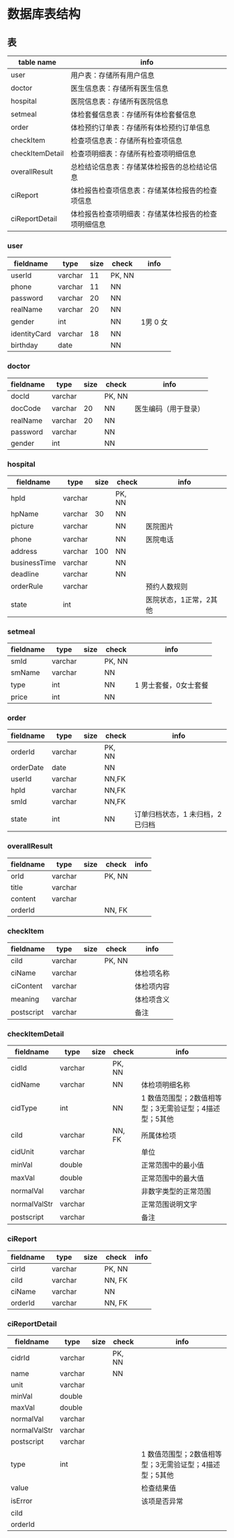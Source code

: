 # 数据库表结构

## 表

| table name      | info                                                |
|-----------------|-----------------------------------------------------|
| user            | 用户表：存储所有用户信息                             |
| doctor          | 医生信息表：存储所有医生信息                         |
| hospital        | 医院信息表：存储所有医院信息                         |
| setmeal         | 体检套餐信息表：存储所有体检套餐信息                 |
| order           | 体检预约订单表：存储所有体检预约订单信息             |
| checkItem       | 检查项信息表：存储所有检查项信息                     |
| checkItemDetail | 检查项明细表：存储所有检查项明细信息                 |
| overallResult   | 总检结论信息表：存储某体检报告的总检结论信息         |
| ciReport        | 体检报告检查项信息表：存储某体检报告的检查项信息     |
| ciReportDetail  | 体检报告检查项明细表：存储某体检报告的检查项明细信息 |

### user

| fieldname    | type    | size | check  | info     |
|--------------|---------|------|--------|----------|
| userId       | varchar | 11   | PK, NN |          |
| phone        | varchar | 11   | NN     |          |
| password     | varchar | 20   | NN     |          |
| realName     | varchar | 20   | NN     |          |
| gender       | int     |      | NN     | 1男 0 女 |
| identityCard | varchar | 18   | NN     |          |
| birthday     | date    |      | NN     |          |

### doctor

| fieldname | type    | size | check  | info               |
|-----------|---------|------|--------|--------------------|
| docId     | varchar |      | PK, NN |                    |
| docCode   | varchar | 20   | NN     | 医生编码（用于登录） |
| realName  | varchar | 20   | NN     |                    |
| password  | varchar |      | NN     |                    |
| gender    | int     |      | NN     |                    |

### hospital

| fieldname    | type    | size | check  | info                 |
|--------------|---------|------|--------|----------------------|
| hpId         | varchar |      | PK, NN |                      |
| hpName       | varchar | 30   | NN     |                      |
| picture      | varchar |      | NN     | 医院图片             |
| phone        | varchar |      | NN     | 医院电话             |
| address      | varchar | 100  | NN     |                      |
| businessTime | varchar |      | NN     |                      |
| deadline     | varchar |      | NN     |                      |
| orderRule    | varchar |      |        | 预约人数规则         |
| state        | int     |      |        | 医院状态，1正常，2其他 |

### setmeal

| fieldname | type    | size | check  | info                 |
|-----------|---------|------|--------|----------------------|
| smId      | varchar |      | PK, NN |                      |
| smName    | varchar |      | NN     |                      |
| type      | int     |      | NN     | 1 男士套餐，0女士套餐 |
| price     | int     |      | NN     |                      |

### order

| fieldname | type    | size | check  | info                           |
|-----------|---------|------|--------|--------------------------------|
| orderId   | varchar |      | PK, NN |                                |
| orderDate | date    |      | NN     |                                |
| userId    | varchar |      | NN,FK  |                                |
| hpId      | varchar |      | NN,FK  |                                |
| smId      | varchar |      | NN,FK  |                                |
| state     | int     |      | NN     | 订单归档状态，1 未归档，2 已归档 |

### overallResult

| fieldname | type    | size | check  | info |
|-----------|---------|------|--------|------|
| orId      | varchar |      | PK, NN |      |
| title     | varchar |      |        |      |
| content   | varchar |      |        |      |
| orderId   |         |      | NN, FK |      |

### checkItem

| fieldname  | type    | size | check  | info       |
|------------|---------|------|--------|------------|
| ciId       | varchar |      | PK, NN |            |
| ciName     | varchar |      |        | 体检项名称 |
| ciContent  | varchar |      |        | 体检项内容 |
| meaning    | varchar |      |        | 体检项含义 |
| postscript | varchar |      |        | 备注       |

### checkItemDetail

| fieldname    | type    | size | check  | info                                               |
|--------------|---------|------|--------|----------------------------------------------------|
| cidId        | varchar |      | PK, NN |                                                    |
| cidName      | varchar |      | NN     | 体检项明细名称                                     |
| cidType      | int     |      | NN     | 1 数值范围型；2数值相等型；3无需验证型；4描述型；5其他 |
| ciId         | varchar |      | NN, FK | 所属体检项                                         |
| cidUnit      | varchar |      |        | 单位                                               |
| minVal       | double  |      |        | 正常范围中的最小值                                 |
| maxVal       | double  |      |        | 正常范围中的最大值                                 |
| normalVal    | varchar |      |        | 非数字类型的正常范围                               |
| normalValStr | varchar |      |        | 正常范围说明文字                                   |
| postscript   | varchar |      |        | 备注                                               |

### ciReport

| fieldname | type    | size | check  | info |
|-----------|---------|------|--------|------|
| cirId     | varchar |      | PK, NN |      |
| ciId      | varchar |      | NN, FK |      |
| ciName    | varchar |      | NN     |      |
| orderId   | varchar |      | NN, FK |      |

### ciReportDetail

| fieldname    | type    | size | check  | info                                               |
|--------------|---------|------|--------|----------------------------------------------------|
| cidrId       | varchar |      | PK, NN |                                                    |
| name         | varchar |      | NN     |                                                    |
| unit         | varchar |      |        |                                                    |
| minVal       | double  |      |        |                                                    |
| maxVal       | double  |      |        |                                                    |
| normalVal    | varchar |      |        |                                                    |
| normalValStr | varchar |      |        |                                                    |
| postscript   | varchar |      |        |                                                    |
| type         | int     |      |        | 1 数值范围型；2数值相等型；3无需验证型；4描述型；5其他 |
| value        |         |      |        | 检查结果值                                         |
| isError      |         |      |        | 该项是否异常                                       |
| ciId         |         |      |        |                                                    |
| orderId      |         |      |        |                                                    |
